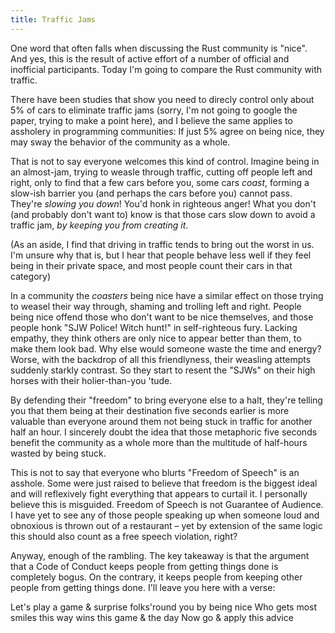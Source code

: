 ```yaml
---
title: Traffic Jams
---
```


One word that often falls when discussing the Rust community is "nice". And
yes, this is the result of active effort of a number of official and inofficial
participants. Today I'm going to compare the Rust community with traffic.

There have been studies that show you need to direcly control only about 5% of
cars to eliminate traffic jams (sorry, I'm not going to google the paper,
trying to make a point here), and I believe the same applies to assholery in
programming communities: If just 5% agree on being nice, they may sway the
behavior of the community as a whole.

That is not to say everyone welcomes this kind of control. Imagine being in an
almost-jam, trying to weasle through traffic, cutting off people left and
right, only to find that a few cars before you, some cars *coast*, forming a
slow-ish barrier you (and perhaps the cars before you) cannot pass. They're
*slowing you down*! You'd honk in righteous anger! What you don't (and probably
don't want to) know is that those cars slow down to avoid a traffic jam, *by
keeping you from creating it*.

(As an aside, I find that driving in traffic tends to bring out the worst in
us. I'm unsure why that is, but I hear that people behave less well if they
feel being in their private space, and most people count their cars in that
category)

In a community the *coasters* being nice have a similar effect on those trying
to weasel their way through, shaming and trolling left and right. People being
nice offend those who don't want to be nice themselves, and those people honk
"SJW Police! Witch hunt!" in self-righteous fury. Lacking empathy, they think
others are only nice to appear better than them, to make them look bad. Why
else would someone waste the time and energy? Worse, with the backdrop of all
this friendlyness, their weasling attempts suddenly starkly contrast. So they
start to resent the "SJWs" on their high horses with their holier-than-you
'tude.

By defending their "freedom" to bring everyone else to a halt, they're telling
you that them being at their destination five seconds earlier is more valuable
than everyone around them not being stuck in traffic for another half an hour.
I sincerely doubt the idea that those metaphoric five seconds benefit the
community as a whole more than the multitude of half-hours wasted by being
stuck.

This is not to say that everyone who blurts "Freedom of Speech" is an asshole.
Some were just raised to believe that freedom is the biggest ideal and will
reflexively fight everything that appears to curtail it.  I personally believe
this is misguided. Freedom of Speech is not Guarantee of Audience. I have yet
to see any of those people speaking up when someone loud and obnoxious is
thrown out of a restaurant – yet by extension of the same logic this should
also count as a free speech violation, right?

Anyway, enough of the rambling. The key takeaway is that the argument that a
Code of Conduct keeps people from getting things done is completely bogus. On
the contrary, it keeps people from keeping other people from getting things
done. I'll leave you here with a verse:

Let's play a game & surprise
folks'round you by being nice
Who gets most smiles this way
wins this game & the day
Now go & apply this advice
